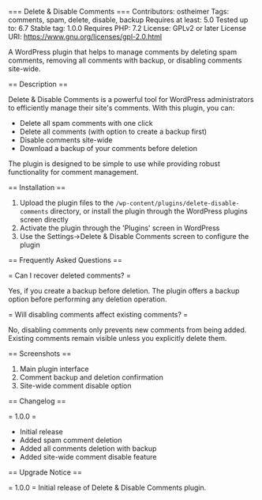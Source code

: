 === Delete & Disable Comments ===
Contributors: ostheimer
Tags: comments, spam, delete, disable, backup
Requires at least: 5.0
Tested up to: 6.7
Stable tag: 1.0.0
Requires PHP: 7.2
License: GPLv2 or later
License URI: https://www.gnu.org/licenses/gpl-2.0.html

A WordPress plugin that helps to manage comments by deleting spam comments, removing all comments with backup, or disabling comments site-wide.

== Description ==

Delete & Disable Comments is a powerful tool for WordPress administrators to efficiently manage their site's comments. With this plugin, you can:

* Delete all spam comments with one click
* Delete all comments (with option to create a backup first)
* Disable comments site-wide
* Download a backup of your comments before deletion

The plugin is designed to be simple to use while providing robust functionality for comment management.

== Installation ==

1. Upload the plugin files to the `/wp-content/plugins/delete-disable-comments` directory, or install the plugin through the WordPress plugins screen directly
2. Activate the plugin through the 'Plugins' screen in WordPress
3. Use the Settings->Delete & Disable Comments screen to configure the plugin

== Frequently Asked Questions ==

= Can I recover deleted comments? =

Yes, if you create a backup before deletion. The plugin offers a backup option before performing any deletion operation.

= Will disabling comments affect existing comments? =

No, disabling comments only prevents new comments from being added. Existing comments remain visible unless you explicitly delete them.

== Screenshots ==

1. Main plugin interface
2. Comment backup and deletion confirmation
3. Site-wide comment disable option

== Changelog ==

= 1.0.0 =
* Initial release
* Added spam comment deletion
* Added all comments deletion with backup
* Added site-wide comment disable feature

== Upgrade Notice ==

= 1.0.0 =
Initial release of Delete & Disable Comments plugin. 